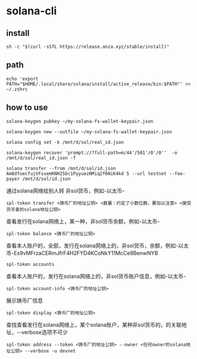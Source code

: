 # solana-cli
## install
```
sh -c "$(curl -sSfL https://release.anza.xyz/stable/install)"
```
## path
```
echo 'export PATH="$HOME/.local/share/solana/install/active_release/bin:$PATH"' >> ~/.zshrc  
```
## how to use

```
solana-keygen pubkey ~/my-solana-fs-wallet-keypair.json
```

```
solana-keygen new --outfile ~/my-solana-fs-wallet-keypair.json
```

```
solana config set -k /mnt/d/sol/real_id.json
```

```
solana-keygen recover 'prompt://?full-path=m/44'/501'/0'/0''  -o /mnt/d/sol/real_id.json -f
```

```
solana transfer --from /mnt/d/sol/id.json Am8dfoecfujVFsxemKNH25bc1PyyuezNMiq2f6NiK4kd 5 --url testnet --fee-payer /mnt/d/sol/id.json
```

通过solana网络给别人转 非sol货币，例如-以太币-

```
spl-token transfer <铸币厂的地址公钥> <数量：约定了小数位数，要加以注意> <接受货币者的solana地址公钥>
```

查看发行在solana网络上，某一种，非sol货币余额，例如-以太币-

```
spl-token balance <铸币厂的地址公钥>
```

查看本人账户的，全部，发行在solana网络上的，非sol货币，余额，例如-以太币-Es9vMFrzaCERmJfrF4H2FYD4KCoNkY11McCe8BenwNYB

```
spl-token accounts
```

查看本人账户的，发行在solana网络上的，非sol货币账户信息，例如-以太币-

```
spl-token account-info <铸币厂的地址公钥>
```

展示铸币厂信息

```
spl-token display <铸币厂的地址公钥>
```

查找查看发行在solana网络上，某个solana账户，某种非sol货币的，的关联地址，--verbose选项不可少

```
spl-token address --token <铸币厂的地址公钥> --owner <任何owner的solana地址公钥> --verbose -u devnet
```
